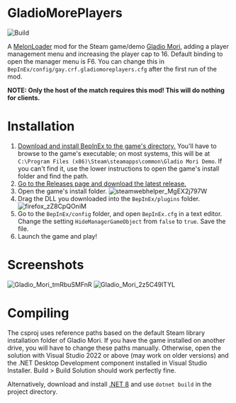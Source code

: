 # GladioMorePlayers
![Build](https://github.com/checkraisefold/GladioMorePlayers/actions/workflows/build.yml/badge.svg)

A [MelonLoader](https://github.com/BepInEx/BepInEx) mod for the Steam game/demo [Gladio Mori](https://store.steampowered.com/app/2689120/Gladio_Mori/), adding a player management menu and increasing the player cap to 16.
Default binding to open the manager menu is F6. You can change this in `BepInEx/config/gay.crf.gladiomoreplayers.cfg` after the first run of the mod.

**NOTE: Only the host of the match requires this mod! This will do nothing for clients.**

# Installation
1. [Download and install BepInEx to the game's directory.](https://docs.bepinex.dev/articles/user_guide/installation/index.html#installing-bepinex-1) You'll have to browse to the game's executable; on most systems, this will be at `C:\Program Files (x86)\Steam\steamapps\common\Gladio Mori Demo`. If you can't find it, use the lower instructions to open the game's install folder and find the path.
2. [Go to the Releases page and download the latest release.](https://github.com/checkraisefold/GladioMorePlayers/releases)
3. Open the game's install folder. ![steamwebhelper_MgEX2j797W](https://github.com/checkraisefold/GladioMorePlayers/assets/19525688/757debf4-1969-4d88-a4a9-bc62e1907f2e)
4. Drag the DLL you downloaded into the `BepInEx/plugins` folder. ![firefox_zZ8CpQOniM](https://github.com/checkraisefold/GladioMorePlayers/assets/19525688/24957617-2844-44b0-8bae-937d5b0898d7)
5. Go to the `BepInEx/config` folder, and open `BepInEx.cfg` in a text editor. Change the setting `HideManagerGameObject` from `false` to `true`. Save the file.
6. Launch the game and play!

# Screenshots
![Gladio_Mori_tmRbuSMFnR](https://github.com/checkraisefold/GladioMorePlayers/assets/19525688/c39d861c-6c54-481d-bd0f-bbd61194675c)
![Gladio_Mori_2z5C49lTYL](https://github.com/checkraisefold/GladioMorePlayers/assets/19525688/97cda077-d8cd-4a3a-9708-31c75be1d916)

# Compiling
The csproj uses reference paths based on the default Steam library installation folder of Gladio Mori. If you have the game installed on another drive, you will have to change these paths manually.
Otherwise, open the solution with Visual Studio 2022 or above (may work on older versions) and the .NET Desktop Development component installed in Visual Studio Installer.
Build > Build Solution should work perfectly fine.

Alternatively, download and install [.NET 8](https://dotnet.microsoft.com/en-us/download) and use `dotnet build` in the project directory.
